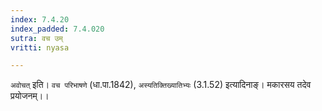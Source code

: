 ```yaml
---
index: 7.4.20
index_padded: 7.4.020
sutra: वच उम्
vritti: nyasa

---
```

`अवोचत्` इति। `वच परिभाषणे` (धा.पा.1842), `अस्यतिक्तिख्यातिभ्यः` (3.1.52) इत्यादिनाङ्। मकारसय तदेव प्रयोजनम्।।